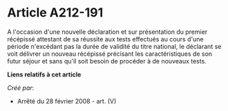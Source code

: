 # Article A212-191

A l'occasion d'une nouvelle déclaration et sur présentation du premier récépissé attestant de sa réussite aux tests effectués
au cours d'une période n'excédant pas la durée de validité du titre national, le déclarant se voit délivrer un nouveau
récépissé précisant les caractéristiques de son futur séjour et sans qu'il soit besoin de procéder à de nouveaux tests.

**Liens relatifs à cet article**

_Créé par_:

  - Arrêté du 28 février 2008 - art. (V)
